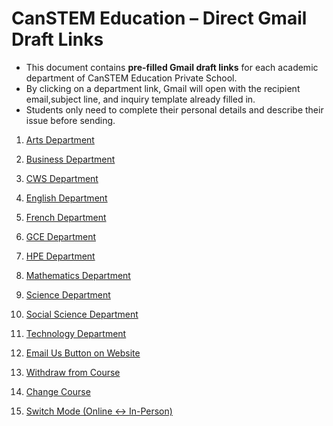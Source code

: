 # CanSTEM Education – Direct Gmail Draft Links  

- This document contains **pre-filled Gmail draft links** for each academic department of CanSTEM Education Private School.  
- By clicking on a department link, Gmail will open with the recipient email,subject line, and inquiry template already filled in.  
- Students only need to complete their personal details and describe their issue before sending.

1. [Arts Department](https://mail.google.com/mail/?view=cm&fs=1&to=arts@canstemeducation.com&su=Assignment%20%2F%20Homework%20Query&body=Hello%2C%0A%0A1.%20Student%20Name:%0A2.%20Course%20Name:%0A3.%20Unit%20Number%2FDocument%20Name:%0A4.%20Mode%20(In-person%2FOnline):%0A%0ADescribe%20your%20Issue%20Here:%0A%0AThanks.)  

2. [Business Department](https://mail.google.com/mail/?view=cm&fs=1&to=business@canstemeducation.com&su=Assignment%20%2F%20Homework%20Query&body=Hello%2C%0A%0A1.%20Student%20Name:%0A2.%20Course%20Name:%0A3.%20Unit%20Number%2FDocument%20Name:%0A4.%20Mode%20(In-person%2FOnline):%0A%0ADescribe%20your%20Issue%20Here:%0A%0AThanks.) 

3. [CWS Department](https://mail.google.com/mail/?view=cm&fs=1&to=cws@canstemeducation.com&su=Assignment%20%2F%20Homework%20Query&body=Hello%2C%0A%0A1.%20Student%20Name:%0A2.%20Course%20Name:%0A3.%20Unit%20Number%2FDocument%20Name:%0A4.%20Mode%20(In-person%2FOnline):%0A%0ADescribe%20your%20Issue%20Here:%0A%0AThanks.)  

4. [English Department](https://mail.google.com/mail/?view=cm&fs=1&to=english@canstemeducation.com&su=Assignment%20%2F%20Homework%20Query&body=Hello%2C%0A%0A1.%20Student%20Name:%0A2.%20Course%20Name:%0A3.%20Unit%20Number%2FDocument%20Name:%0A4.%20Mode%20(In-person%2FOnline):%0A%0ADescribe%20your%20Issue%20Here:%0A%0AThanks.)  

5. [French Department](https://mail.google.com/mail/?view=cm&fs=1&to=french@canstemeducation.com&su=Assignment%20%2F%20Homework%20Query&body=Hello%2C%0A%0A1.%20Student%20Name:%0A2.%20Course%20Name:%0A3.%20Unit%20Number%2FDocument%20Name:%0A4.%20Mode%20(In-person%2FOnline):%0A%0ADescribe%20your%20Issue%20Here:%0A%0AThanks.)  

6. [GCE Department](https://mail.google.com/mail/?view=cm&fs=1&to=gce@canstemeducation.com&su=Assignment%20%2F%20Homework%20Query&body=Hello%2C%0A%0A1.%20Student%20Name:%0A2.%20Course%20Name:%0A3.%20Unit%20Number%2FDocument%20Name:%0A4.%20Mode%20(In-person%2FOnline):%0A%0ADescribe%20your%20Issue%20Here:%0A%0AThanks.)  

7. [HPE Department](https://mail.google.com/mail/?view=cm&fs=1&to=hpe@canstemeducation.com&su=Assignment%20%2F%20Homework%20Query&body=Hello%2C%0A%0A1.%20Student%20Name:%0A2.%20Course%20Name:%0A3.%20Unit%20Number%2FDocument%20Name:%0A4.%20Mode%20(In-person%2FOnline):%0A%0ADescribe%20your%20Issue%20Here:%0A%0AThanks.)  

8. [Mathematics Department](https://mail.google.com/mail/?view=cm&fs=1&to=mathematics@canstemeducation.com&su=Assignment%20%2F%20Homework%20Query&body=Hello%2C%0A%0A1.%20Student%20Name:%0A2.%20Course%20Name:%0A3.%20Unit%20Number%2FDocument%20Name:%0A4.%20Mode%20(In-person%2FOnline):%0A%0ADescribe%20your%20Issue%20Here:%0A%0AThanks.)  

9. [Science Department](https://mail.google.com/mail/?view=cm&fs=1&to=science@canstemeducation.com&su=Assignment%20%2F%20Homework%20Query&body=Hello%2C%0A%0A1.%20Student%20Name:%0A2.%20Course%20Name:%0A3.%20Unit%20Number%2FDocument%20Name:%0A4.%20Mode%20(In-person%2FOnline):%0A%0ADescribe%20your%20Issue%20Here:%0A%0AThanks.)  

10. [Social Science Department](https://mail.google.com/mail/?view=cm&fs=1&to=socialscience@canstemeducation.com&su=Assignment%20%2F%20Homework%20Query&body=Hello%2C%0A%0A1.%20Student%20Name:%0A2.%20Course%20Name:%0A3.%20Unit%20Number%2FDocument%20Name:%0A4.%20Mode%20(In-person%2FOnline):%0A%0ADescribe%20your%20Issue%20Here:%0A%0AThanks.)  

11. [Technology Department](https://mail.google.com/mail/?view=cm&fs=1&to=technology@canstemeducation.com&su=Assignment%20%2F%20Homework%20Query&body=Hello%2C%0A%0A1.%20Student%20Name:%0A2.%20Course%20Name:%0A3.%20Unit%20Number%2FDocument%20Name:%0A4.%20Mode%20(In-person%2FOnline):%0A%0ADescribe%20your%20Issue%20Here:%0A%0AThanks.)  

12. [Email Us Button on Website](https://mail.google.com/mail/?view=cm&fs=1&to=inquiry@canstemeducation.com&cc=canstem.education@gmail.com&su=General%20Inquiry&body=Hello%2C%0A%0A•%20Your%20Name:%0A%0A•%20Describe%20your%20request:%0A%0A•%20Contact%20number:%0A%0AThanks.)

13. [Withdraw from Course](https://mail.google.com/mail/?view=cm&fs=1&to=customerservice@canstemeducation.com&su=Course%20Withdrawal%20Request&body=Hello%2C%0A%0AStudent%20Full%20Name%3A%0AStudent%20Email%3A%0APhone%20Number%3A%0ACurrent%20Course%20Name%20%26%20Code%3A%0A%0AReason%20for%20Withdrawal%3A%0A%0ASupporting%20Docs%3A%20%28if%20any%2C%20please%20attach%29%0A%0ATo%20check%20out%20the%20fees%20details%20and%20to%20know%20more%2C%20follow%20this%20link%3A%20https%3A%2F%2Fcanstemeducation.com%2Fcourse-mode-change-terms-policy%2F%0A%0AThanks.)

14. [Change Course](https://mail.google.com/mail/?view=cm&fs=1&to=customerservice@canstemeducation.com&su=Course%20Change%20Request&body=Hello%2C%0A%0AStudent%20Full%20Name%3A%0AStudent%20Email%3A%0APhone%20Number%3A%0ACurrent%20Course%20Name%20%26%20Code%3A%0ANew%20Requested%20Course%3A%0A%0AReason%20for%20Course%20Change%3A%0A%0ASupporting%20Docs%3A%20%28if%20any%2C%20please%20attach%29%0A%0ATo%20check%20out%20the%20fees%20details%20and%20to%20know%20more%2C%20follow%20this%20link%3A%20https%3A%2F%2Fcanstemeducation.com%2Fcourse-mode-change-terms-policy%2F%0A%0AThanks.)

15. [Switch Mode (Online <-> In-Person)](https://mail.google.com/mail/?view=cm&fs=1&to=customerservice@canstemeducation.com&su=Mode%20Switch%20Request&body=Hello%2C%0A%0AStudent%20Full%20Name%3A%0AStudent%20Email%3A%0APhone%20Number%3A%0ACurrent%20Course%20Name%20%26%20Code%3A%0A%0ARequested%20Mode%20%28Online%20or%20In-Person%29%3A%0A%0AReason%20for%20Mode%20Switch%3A%0A%0ASupporting%20Docs%3A%20%28if%20any%2C%20please%20attach%29%0A%0ATo%20check%20out%20the%20fees%20details%20and%20to%20know%20more%2C%20follow%20this%20link%3A%20https%3A%2F%2Fcanstemeducation.com%2Fcourse-mode-change-terms-policy%2F%0A%0AThanks.)